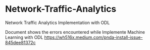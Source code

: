 # Network-Traffic-Analytics
Network Traffic Analytics Implementation with ODL


Document shows the errors encountered while Implemente Machine Learning with ODL
https://wh516x.medium.com/pnda-install-issue-845dee81372c
